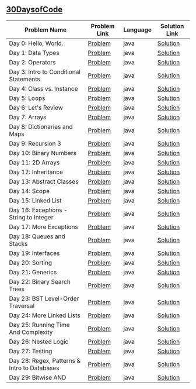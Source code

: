 ## [30DaysofCode](https://www.hackerrank.com/domains/tutorials/30-days-of-code)

|Problem Name|Problem Link|Language|Solution Link|
---|---|---|---
|Day 0: Hello, World.|[Problem](https://www.hackerrank.com/challenges/30-hello-world/problem)|java|[Solution](./Day0_Hello,World..java)|
|Day 1: Data Types|[Problem](https://www.hackerrank.com/challenges/30-data-types/problem)|java|[Solution](./Day1_DataTypes.java)|
|Day 2: Operators|[Problem](https://www.hackerrank.com/challenges/30-operators/problem)|java|[Solution](./Day2_Operators.java)|
|Day 3: Intro to Conditional Statements|[Problem](https://www.hackerrank.com/challenges/30-conditional-statements/problem)|java|[Solution](./Day3_IntrotoConditionalStatements.java)|
|Day 4: Class vs. Instance|[Problem](https://www.hackerrank.com/challenges/30-class-vs-instance/problem)|java|[Solution](./Day4_Classvs.Instance.java)|
|Day 5: Loops|[Problem](https://www.hackerrank.com/challenges/30-loops/problem)|java|[Solution](./Day5_Loops.java)|
|Day 6: Let's Review|[Problem](https://www.hackerrank.com/challenges/30-review-loop/problem)|java|[Solution](./Day6_Let'sReview.java)|
|Day 7: Arrays|[Problem](https://www.hackerrank.com/challenges/30-arrays/problem)|java|[Solution](./Day7_Arrays.java)|
|Day 8: Dictionaries and Maps|[Problem](https://www.hackerrank.com/challenges/30-dictionaries-and-maps/problem)|java|[Solution](./Day8_DictionariesandMaps.java)|
|Day 9: Recursion 3  |[Problem](https://www.hackerrank.com/challenges/30-recursion/problem)|java|[Solution](./Day9_Recursion3.java)|
|Day 10: Binary Numbers|[Problem](https://www.hackerrank.com/challenges/30-binary-numbers/problem)|java|[Solution](./Day10_BinaryNumbers.java)|
|Day 11: 2D Arrays|[Problem](https://www.hackerrank.com/challenges/30-2d-arrays/problem)|java|[Solution](./Day11_2DArrays.java)|
|Day 12: Inheritance|[Problem](https://www.hackerrank.com/challenges/30-inheritance/problem)|java|[Solution](./Day12_Inheritance.java)|
|Day 13: Abstract Classes|[Problem](https://www.hackerrank.com/challenges/30-abstract-classes/problem)|java|[Solution](./Day13_AbstractClasses.java)|
|Day 14: Scope|[Problem](https://www.hackerrank.com/challenges/30-scope/problem)|java|[Solution](./Day14_Scope.java)|
|Day 15: Linked List|[Problem](https://www.hackerrank.com/challenges/30-linked-list/problem)|java|[Solution](./Day15_LinkedList.java)|
|Day 16: Exceptions - String to Integer|[Problem](https://www.hackerrank.com/challenges/30-exceptions-string-to-integer/problem)|java|[Solution](./Day16_Exceptions-StringtoInteger.java)|
|Day 17: More Exceptions|[Problem](https://www.hackerrank.com/challenges/30-more-exceptions/problem)|java|[Solution](./Day17_MoreExceptions.java)|
|Day 18: Queues and Stacks|[Problem](https://www.hackerrank.com/challenges/30-queues-stacks/problem)|java|[Solution](./Day18_QueuesandStacks.java)|
|Day 19: Interfaces|[Problem](https://www.hackerrank.com/challenges/30-interfaces/problem)|java|[Solution](./Day19_Interfaces.java)|
|Day 20: Sorting|[Problem](https://www.hackerrank.com/challenges/30-sorting/problem)|java|[Solution](./Day20_Sorting.java)|
|Day 21: Generics|[Problem](https://www.hackerrank.com/challenges/30-generics/problem)|java|[Solution](./Day21_Generics.java)|
|Day 22: Binary Search Trees|[Problem](https://www.hackerrank.com/challenges/30-binary-search-trees/problem)|java|[Solution](./Day22_BinarySearchTrees.java)|
|Day 23: BST Level-Order Traversal|[Problem](https://www.hackerrank.com/challenges/30-binary-trees)|java|[Solution](./Day23_BSTLevelOrderTraversal.java)|
|Day 24: More Linked Lists|[Problem](https://www.hackerrank.com/challenges/30-linked-list-deletion)|java|[Solution](./Day24_MoreLinkedLists.java)|
|Day 25: Running Time And Complexity|[Problem](https://www.hackerrank.com/challenges/30-running-time-and-complexity)|java|[Solution](./Day25_RunningTimeAndComplexity.java)|
|Day 26: Nested Logic|[Problem](https://www.hackerrank.com/challenges/30-nested-logic)|java|[Solution](./Day26_NestedLogic.java)|
|Day 27: Testing|[Problem](https://www.hackerrank.com/challenges/30-testing)|java|[Solution](./Day27_Testing.java)|
|Day 28: Regex, Patterns & Intro to Databases|[Problem](https://www.hackerrank.com/challenges/30-regex-patterns)|java|[Solution](./Day28_RegexPatternsAndDatabases.java)|
|Day 29: Bitwise AND|[Problem](https://www.hackerrank.com/challenges/30-bitwise-and)|java|[Solution](./Day29_BitwiseAND.java)|

